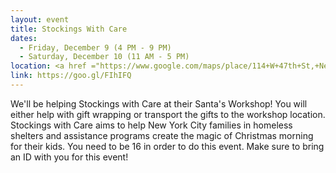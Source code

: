 ```yaml
---
layout: event
title: Stockings With Care
dates: 
  - Friday, December 9 (4 PM - 9 PM)
  - Saturday, December 10 (11 AM - 5 PM)
location: <a href ="https://www.google.com/maps/place/114+W+47th+St,+New+York,+NY+10036/@40.7581194,-73.9852233,17z/data=!3m1!4b1!4m5!3m4!1s0x89c2585587dd6d6d:0x21260e372153121c!8m2!3d40.7581194!4d-73.9830293">114 West 47th St 19 Floor</a>, Manhattan
link: https://goo.gl/FIhIFQ
---
```

We'll be helping Stockings with Care at their Santa's Workshop! You will either help with gift wrapping or transport the gifts to the  workshop location. Stockings with Care aims to help New York City families in homeless shelters and assistance programs create the magic of Christmas morning for their kids. You need to be 16 in order to do this event. Make sure to bring an ID with you for this event!
